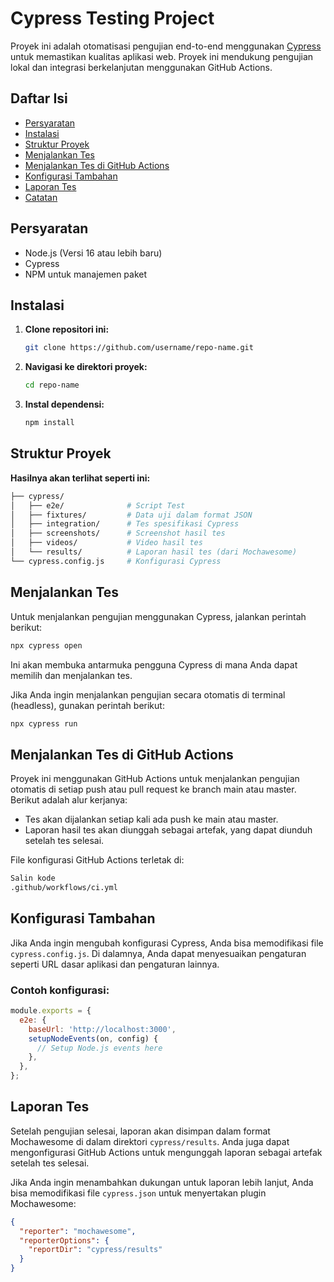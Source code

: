 # Cypress Testing Project

Proyek ini adalah otomatisasi pengujian end-to-end menggunakan [Cypress](https://www.cypress.io/) untuk memastikan kualitas aplikasi web. Proyek ini mendukung pengujian lokal dan integrasi berkelanjutan menggunakan GitHub Actions.

## Daftar Isi

- [Persyaratan](#persyaratan)
- [Instalasi](#instalasi)
- [Struktur Proyek](#struktur-proyek)
- [Menjalankan Tes](#menjalankan-tes)
- [Menjalankan Tes di GitHub Actions](#menjalankan-tes-di-github-actions)
- [Konfigurasi Tambahan](#konfigurasi-tambahan)
- [Laporan Tes](#laporan-tes)
- [Catatan](#catatan)

## Persyaratan

- Node.js (Versi 16 atau lebih baru)
- Cypress
- NPM untuk manajemen paket

## Instalasi

1. **Clone repositori ini:**

    ```bash
    git clone https://github.com/username/repo-name.git
    ```

2. **Navigasi ke direktori proyek:**

    ```bash
    cd repo-name
    ```

3. **Instal dependensi:**

    ```bash
    npm install
    ```

## Struktur Proyek

**Hasilnya akan terlihat seperti ini:**

```bash
├── cypress/
│   ├── e2e/              # Script Test
│   ├── fixtures/         # Data uji dalam format JSON
│   ├── integration/      # Tes spesifikasi Cypress
│   ├── screenshots/      # Screenshot hasil tes
│   ├── videos/           # Video hasil tes
│   └── results/          # Laporan hasil tes (dari Mochawesome)
└── cypress.config.js     # Konfigurasi Cypress
```
## Menjalankan Tes

Untuk menjalankan pengujian menggunakan Cypress, jalankan perintah berikut:

```bash
npx cypress open
```

Ini akan membuka antarmuka pengguna Cypress di mana Anda dapat memilih dan menjalankan tes.

Jika Anda ingin menjalankan pengujian secara otomatis di terminal (headless), gunakan perintah berikut:

```bash
npx cypress run
```

## Menjalankan Tes di GitHub Actions

Proyek ini menggunakan GitHub Actions untuk menjalankan pengujian otomatis di setiap push atau pull request ke branch main atau master. Berikut adalah alur kerjanya:

- Tes akan dijalankan setiap kali ada push ke main atau master.
- Laporan hasil tes akan diunggah sebagai artefak, yang dapat diunduh setelah tes selesai.

File konfigurasi GitHub Actions terletak di:

```bash
Salin kode
.github/workflows/ci.yml
```

## Konfigurasi Tambahan

Jika Anda ingin mengubah konfigurasi Cypress, Anda bisa memodifikasi file `cypress.config.js`. Di dalamnya, Anda dapat menyesuaikan pengaturan seperti URL dasar aplikasi dan pengaturan lainnya.

### Contoh konfigurasi:

```javascript
module.exports = {
  e2e: {
    baseUrl: 'http://localhost:3000',
    setupNodeEvents(on, config) {
      // Setup Node.js events here
    },
  },
};
```

## Laporan Tes

Setelah pengujian selesai, laporan akan disimpan dalam format Mochawesome di dalam direktori `cypress/results`. Anda juga dapat mengonfigurasi GitHub Actions untuk mengunggah laporan sebagai artefak setelah tes selesai.

Jika Anda ingin menambahkan dukungan untuk laporan lebih lanjut, Anda bisa memodifikasi file `cypress.json` untuk menyertakan plugin Mochawesome:

```json
{
  "reporter": "mochawesome",
  "reporterOptions": {
    "reportDir": "cypress/results"
  }
}
```
